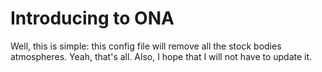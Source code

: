 # Introducing to ONA
Well, this is simple: this config file will remove all the stock bodies atmospheres.
Yeah, that's all.
Also, I hope that I will not have to update it.
